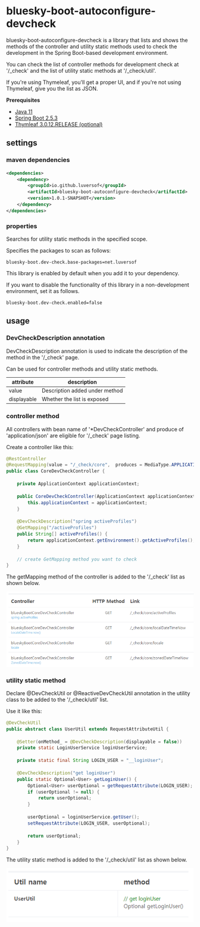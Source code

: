 # bluesky-boot-autoconfigure-devcheck

<!-- 
bluesky-boot-autoconfigure-devcheck는 Spring Boot 기반 개발 환경에서 개발 확인을 위해 사용되는 controller의 method와 utility static method를 목록화 하여 보여주는 라이브러리입니다.

개발 확인용 controller method 목록은 '/_check' 에서 확인할 수 있고 utility static method 목록은 '/_check/util' 에서 확인할 수 있습니다.

Thymeleaf를 사용하는 경우 적절한 UI가 제공되며 Thymeleaf를 사용하지 않는 경우 JSON 으로 목록을 제공합니다.
-->
bluesky-boot-autoconfigure-devcheck is a library that lists and shows the methods of the controller and utility static methods used to check the development in the Spring Boot-based development environment.

You can check the list of controller methods for development check at '/_check' and the list of utility static methods at '/_check/util'.

If you're using Thymeleaf, you'll get a proper UI, and if you're not using Thymeleaf, give you the list as JSON.

**Prerequisites**

- [Java 11](https://openjdk.java.net/)
- [Spring Boot 2.5.3](https://spring.io/)
- [Thymleaf 3.0.12.RELEASE (optional)](https://www.thymeleaf.org/)

## settings

### maven dependencies

```pom.xml
<dependencies>
    <dependency>
        <groupId>io.github.luversof</groupId>
        <artifactId>bluesky-boot-autoconfigure-devcheck</artifactId>
        <version>1.0.1-SNAPSHOT</version>
    </dependency>
</dependencies>
```

### properties

<!--
지정된 범위에서 utility static method를 검색합니다.

다음과 같이 검사할 패키지를 지정합니다.
-->
Searches for utility static methods in the specified scope.

Specifies the packages to scan as follows:

```properties
bluesky-boot.dev-check.base-packages=net.luversof
```

<!--
이 라이브러리는 dependency에 추가하면 기본 활성화되어 있습니다.

비개발 환경에서 이 라이브러리의 기능을 비활성화하고 싶은 경우 다음과 같이 설정합니다.
-->

This library is enabled by default when you add it to your dependency.

If you want to disable the functionality of this library in a non-development environment, set it as follows.

```properties
bluesky-boot.dev-check.enabled=false
```

## usage

### DevCheckDescription annotation

<!-- 
'/_check' page에서 해당 method에 대한 설명을 나타내기 위해 DevCheckDescription annotation을 사용합니다.

controller method와 utility static method에 사용할 수 있습니다.
-->
DevCheckDescription annotation is used to indicate the description of the method in the '/_check' page.

Can be used for controller methods and utility static methods.

| attribute  | description |
| ------------- | ------------- |
| value  | <!-- method 아래 추가되는 설명 --> Description added under method  |
| displayable  | <!-- 목록 노출 여부 --> Whether the list is exposed  |

### controller method

<!-- 
bean name이 '*DevCheckController' 이고 produce가 'application/json' 인 모든 컨트롤러가 '/_check' page 목록화 대상입니다.

다음과 같이 controller를 생성합니다.
 -->
All controllers with bean name of '*DevCheckController' and produce of 'application/json' are eligible for '/_check' page listing.

Create a controller like this:

```java
@RestController
@RequestMapping(value = "/_check/core",  produces = MediaType.APPLICATION_JSON_VALUE)
public class CoreDevCheckController {

	private ApplicationContext applicationContext;

	public CoreDevCheckController(ApplicationContext applicationContext) {
		this.applicationContext = applicationContext;
	}

	@DevCheckDescription("spring activeProfiles")
	@GetMapping("/activeProfiles")
	public String[] activeProfiles() {
		return applicationContext.getEnvironment().getActiveProfiles();
	}
	
	// create GetMapping method you want to check
}
```

<!-- 
아래와 같이 해당 controller의 getMapping method가 '/_check' 목록에 추가됩니다.
-->
The getMapping method of the controller is added to the '/_check' list as shown below.

![_check](./_check.png)


### utility static method

<!--
'/_check/util' 목록에 추가할 utility class에 @DevCheckUtil 또는 @ReactiveDevCheckUtil annotation을 선언합니다.

다음과 같이 사용합니다.
-->
Declare @DevCheckUtil or @ReactiveDevCheckUtil annotation in the utility class to be added to the '/_check/util' list.

Use it like this:

```java
@DevCheckUtil
public abstract class UserUtil extends RequestAttributeUtil {
	
	@Setter(onMethod_ = @DevCheckDescription(displayable = false))
	private static LoginUserService loginUserService;
	
	private static final String LOGIN_USER = "__loginUser";

	@DevCheckDescription("get loginUser")
	public static Optional<User> getLoginUser() {
		Optional<User> userOptional = getRequestAttribute(LOGIN_USER);
		if (userOptional != null) {
			return userOptional;
		}
		
		userOptional = loginUserService.getUser();
		setRequestAttribute(LOGIN_USER, userOptional);
		
		return userOptional;
	}
}

```

<!--
아래와 같이 해당 utility static method가 '/_check/util' 목록에 추가됩니다.
-->
The utility static method is added to the '/_check/util' list as shown below.

![_check](./_checkUtil.png)
